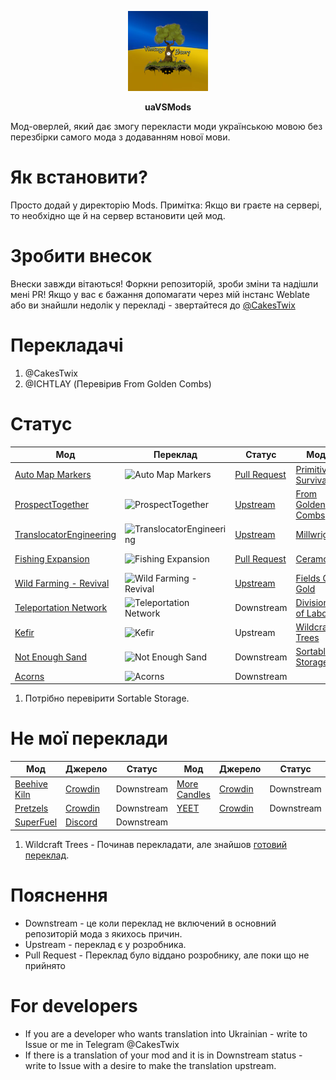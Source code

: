 <p align="center">
  <img src="modicon.png" />
  <p align="center"><b>uaVSMods</b></p>
</p>


Мод-оверлей, який дає змогу перекласти моди українською мовою без перезбірки самого мода з додаванням нової мови.

# Як встановити?

Просто додай у директорію Mods.
Примітка: Якщо ви граєте на сервері, то необхідно ще й на сервер встановити цей мод.

# Зробити внесок

Внески завжди вітаються!
Форкни репозиторій, зроби зміни та надішли мені PR!
Якщо у вас є бажання допомагати через мій інстанс Weblate або ви знайшли недолік у перекладі - звертайтеся до [@CakesTwix](https://t.me/CakesTwix)

# Перекладачі

1. @CakesTwix
2. @ICHTLAY (Перевірив From Golden Combs)

# Статус

| Мод | Переклад | Статус | Мод | Переклад | Статус |
|-----|--------|-----|--------|--------|--------|
| [Auto Map Markers](https://mods.vintagestory.at/show/mod/797) | ![Auto Map Markers](https://weblate.cakestwix.com/widgets/vintage-story-mods/uk/auto-map-markers/svg-badge.svg) | [Pull Request](https://github.com/egocarib/Vintage-Story-Mods/pull/10) | [Primitive Survival](https://mods.vintagestory.at/show/mod/1238) | ![Primitive Survival](http://weblate.cakestwix.com/widgets/opensource/uk/primitive-survival/svg-badge.svg) | [Upstream](https://github.com/SpearAndFang/primitive-survival/pull/4) |
| [ProspectTogether](https://mods.vintagestory.at/show/mod/6932) | ![ProspectTogether](https://weblate.cakestwix.com/widgets/vintage-story-mods/uk/prospecttogether/svg-badge.svg) | [Upstream](https://github.com/Wooza/ProspectTogether/pull/4) | [From Golden Combs](https://mods.vintagestory.at/show/mod/1373) | ![From Golden Combs ](https://weblate.cakestwix.com/widgets/vintage-story-mods/uk/from-golden-combs/svg-badge.svg) | [Upstream](https://github.com/Aetherial-Labs/FromGoldenCombs/pull/30) |
| [TranslocatorEngineering](https://mods.vintagestory.at/show/mod/600) | ![TranslocatorEngineering](https://weblate.cakestwix.com/widgets/vintage-story-mods/uk/translocatorengineeringredux/svg-badge.svg) | [Upstream](https://github.com/SpearAndFang/translocator-engineering-redux/pull/4) | [Millwright](https://mods.vintagestory.at/show/mod/7016) | ![Millwright](https://weblate.cakestwix.com/widgets/vintage-story-mods/uk/millwright/svg-badge.svg) | [Upstream](https://github.com/SpearAndFang/millwright/pull/2) |
| [Fishing Expansion](https://mods.vintagestory.at/show/mod/6700) | ![Fishing Expansion](https://weblate.cakestwix.com/widgets/vintage-story-mods/uk/fishing-expansion/svg-badge.svg) | [Pull Request](https://gitlab.com/sneezermods/fishingexpansion/-/merge_requests/1) | [Ceramos](https://mods.vintagestory.at/show/mod/3777) | ![Ceramos](https://weblate.cakestwix.com/widgets/vintage-story-mods/uk/ceramos/svg-badge.svg) | [Pull Request](https://github.com/Farkoth/Ceramos/pull/3) |
| [Wild Farming - Revival](https://mods.vintagestory.at/show/mod/6102) | ![Wild Farming - Revival ](https://weblate.cakestwix.com/widgets/vintage-story-mods/uk/wild-farming-revival/svg-badge.svg) | [Upstream](https://github.com/SpearAndFang/wildfarmingrevival/pull/1) | [Fields Of Gold](https://mods.vintagestory.at/show/mod/1429) | ![Fields Of Gold](https://weblate.cakestwix.com/widgets/vintage-story-mods/uk/fieldsofgold/svg-badge.svg) | [Pull Request](https://github.com/Aetherial-Labs/FieldsOfGold/pull/31) |
| [Teleportation Network](https://mods.vintagestory.at/tpnet) | ![Teleportation Network](https://weblate.cakestwix.com/widgets/vintage-story-mods/uk/tpnet/svg-badge.svg) | Downstream | [Division of Labor](https://mods.vintagestory.at/show/mod/7292) | ![Division of Labor](https://weblate.cakestwix.com/widgets/vintage-story-mods/uk/divisionoflabor/svg-badge.svg) | [Pull Request](https://gitlab.com/phillipinman/division-of-labor/-/merge_requests/1) |
| [Kefir](https://mods.vintagestory.at/show/mod/7412) | ![Kefir](https://weblate.cakestwix.com/widgets/vintage-story-mods/uk/divisionoflabor/svg-badge.svg) | Upstream | [Wildcraft Trees](https://mods.vintagestory.at/show/mod/4145) | ![Wildcraft Trees](https://weblate.cakestwix.com/widgets/vintage-story-mods/uk/wildcraft-trees/svg-badge.svg) | Downstream |
| [Not Enough Sand](https://mods.vintagestory.at/show/mod/6708) | ![Not Enough Sand](https://weblate.cakestwix.com/widgets/vintage-story-mods/uk/notenoughsand/svg-badge.svg) | Downstream | [Sortable Storage](https://mods.vintagestory.at/show/mod/2966) | ![Sortable Storage](https://weblate.cakestwix.com/widgets/vintage-story-mods/uk/sortablestorage/svg-badge.svg) | Downstream |
| [Acorns](https://mods.vintagestory.at/show/mod/259) | ![Acorns](https://weblate.cakestwix.com/widgets/vintage-story-mods/uk/acorns/svg-badge.svg) | Downstream |

1. Потрібно перевірити Sortable Storage.

# Не мої переклади
| Мод | Джерело | Статус | Мод | Джерело | Статус |
|-----|--------|-----|--------|--------|--------|
| [Beehive Kiln](https://mods.vintagestory.at/show/mod/5060) | [Crowdin](https://crowdin.com/translate/vintage-story-mods/223/en-uk) | Downstream | [More Candles](https://mods.vintagestory.at/show/mod/3601) | [Crowdin](https://crowdin.com/translate/vintage-story-mods/145/en-uk) | Downstream |
| [Pretzels](https://mods.vintagestory.at/show/mod/5546) | [Crowdin](https://crowdin.com/translate/vintage-story-mods/305/en-uk) | Downstream | [YEET](https://mods.vintagestory.at/show/mod/740) | [Crowdin](https://crowdin.com/translate/vintage-story-mods/301/en-uk) | Downstream |
| [SuperFuel](https://mods.vintagestory.at/show/mod/450) | [Discord](https://discord.gg/y2vZYXsQH4) | Downstream |

1. Wildcraft Trees - Починав перекладати, але знайшов [готовий переклад](https://crowdin.com/translate/vintage-story-mods/191/en-uk).

# Пояснення

* Downstream - це коли переклад не включений в основний репозиторій мода з якихось причин.
* Upstream - переклад є у розробника.
* Pull Request - Переклад було віддано розробнику, але поки що не прийнято

# For developers
* If you are a developer who wants translation into Ukrainian - write to Issue or me in Telegram @CakesTwix
* If there is a translation of your mod and it is in Downstream status - write to Issue with a desire to make the translation upstream.